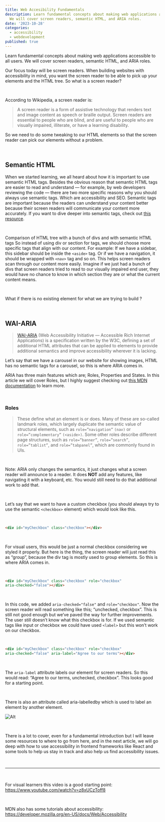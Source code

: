```yaml
---
title: Web Accesibility Fundamentals
description: Learn fundamental concepts about making web applications accessible to all users.
  We will cover screen readers, semantic HTML, and ARIA roles.
date: '2023-10-28'
categories:
  - accessibility
  - webdevelopment
published: true
---
```


Learn fundamental concepts about making web applications accessible to all users.
We will cover screen readers, semantic HTML, and ARIA roles.

Our focus today will be screen readers. When building websites with accessibility in mind, you want
the screen reader to be able to pick up your elements and the HTML tree. So what is a screen reader?

<br/>

According to Wikipedia, a screen reader is:

> A screen reader is a form of assistive technology that renders text and image content as speech or
braille output. Screen readers are essential to people who are blind, and are useful to people who
are visually impaired, illiterate, or have a learning disability.

So we need to do some tweaking to our HTML elements so that the screen reader can pick our elements
without a problem.

<br/>

## Semantic HTML

When we started learning, we all heard about how it is important to use semantic HTML tags. Besides
the obvious reason that semantic HTML tags are easier to read and understand — for example, by web
developers reviewing the code — there are two more specific reasons why you should always use
semantic tags. Which are accessibility and SEO. Semantic tags are important because the readers can
understand your content better because their screen readers will communicate your content more
accurately. If you want to dive deeper into semantic tags, check out [this resource](https://www.semrush.com/blog/semantic-html5-guide/).

<br/>

Comparison of HTML tree with a bunch of divs and with semantic HTML tags
So instead of using div or section for tags, we should choose more specific tags that align with our
content. For example: If we have a sidebar, this sidebar should be inside the ``<aside>`` tag. Or if we
have a navigation, it should be wrapped with ``<nav>`` tag and so on. This helps screen readers scan
through our content more easily. Imagine if we just had a bunch of divs that screen readers tried to
read to our visually impaired end user, they would have no chance to know in which section they are
or what the current content means.

<br/>

What if there is no existing element for what we are trying to build ?

<br/>

## WAI-ARIA

> [WAI-ARIA](https://www.w3.org/TR/wai-aria/) (Web Accessibility Initiative — Accessible Rich Internet Applications) is a specification
written by the W3C, defining a set of additional HTML attributes that can be applied to elements to
provide additional semantics and improve accessibility wherever it is lacking.

Let’s say that we have a carousel in our website for showing images, HTML has no semantic tags for a
carousel, so this is where ARIA comes in.

ARIA has three main features which are; Roles, Properties and States. In this article we will cover
Roles, but I highly suggest checking out [this MDN documentation](https://developer.mozilla.org/en-US/docs/Learn/Accessibility/WAI-ARIA_basics) to learn more.

<br/>


### Roles
> These define what an element is or does. Many of these are so-called landmark roles, which largely
duplicate the semantic value of structural elements, such as ``role=”navigation”`` `(nav)` or
``role=”complementary”`` ``(<aside>)``. Some other roles describe different page structures, such as
``role=”banner”``, ``role=”search”``, ``role=”tablist”``, and ``role=”tabpanel”``, which are commonly found in UIs.

<br/>


Note: ARIA only changes the semantics, it just changes what a screen reader will announce to a
reader. It does **NOT** add any features, like navigating it with a keyboard, etc. You would still need
to do that additional work to add that.

<br/>

Let’s say that we want to have a custom checkbox (you should always try to use the
semantic ``<checkbox>`` element) which would look like this.

<br/>

```html
<div id="myCheckbox" class="checkbox"></div>
```
<br/>

For visual users, this would be just a normal checkbox considering we styled it properly. But here is the thing, the screen reader will just read this as “group”, because the div tag is mostly used to group elements. So this is where ARIA comes in.

<br/>

```html
<div id="myCheckbox" class="checkbox" role="checkbox"
aria-checked="false"></div>
```
<br/>

In this code, we added `aria-checked="false"` and `role="checkbox"`. Now the screen reader will read something like this; “unchecked, checkbox”. This is still not good enough but we’ve paved the way for further improvements. The user still doesn’t know what this checkbox is for. If we used semantic tags like input or checkbox we could have used ``<label>`` but this won’t work on our checkbox.

<br/>

```html
<div id="myCheckbox" class="checkbox" role="checkbox"
aria-checked="false" aria-label="Agree to our terms"></div>

```
<br/>

The `aria-label` attribute labels our element for screen readers. So this would read: “Agree to our terms, unchecked, checkbox”. This looks good for a starting point.

<br/>

There is also an attribute called aria-labelledby which is used to label an element by another
element.

![Alt](img1.webp)


<br/>

There is a lot to cover, even for a fundamental introduction but I will leave some resources to
where to go from here, and in the next article, we will go deep with how to use accessibility in
frontend frameworks like React and some tools to help us stay in track and also help us find
accessibility issues.

<br/>

---------

<br/>

For visual learners this video is a good starting point: https://www.youtube.com/watch?v=z8xUCzToff8

<br/>

MDN also has some tutorials about
accessibility: https://developer.mozilla.org/en-US/docs/Web/Accessibility
